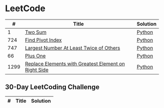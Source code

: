 # LeetCode
| # | Title | Solution | 
|---| ----- | -------- |
|1|[Two Sum](https://leetcode.com/problems/two-sum/) |[Python](./solutions/two_sums.py)|
|724|[Find Pivot Index](https://leetcode.com/explore/learn/card/array-and-string/201/introduction-to-array/1144/) |[Python](./solutions/pivot_index.py)|
|747|[Largest Number At Least Twice of Others](https://leetcode.com/explore/learn/card/array-and-string/201/introduction-to-array/1147/) |[Python](./solutions/largest_number_at_least_twice_of_others.py)|
|66|[Plus One](https://leetcode.com/problems/plus-one) |[Python](./solutions/plus_one.py)|
|1299|[Replace Elements with Greatest Element on Right Side](https://leetcode.com/problems/replace-elements-with-greatest-element-on-right-side/)| [Python](./solutions/replace_elements_with_greatest_element_on_right_side.py) |


## 30-Day LeetCoding Challenge
| # | Title | Solution |
|---| ----- | -------- |

